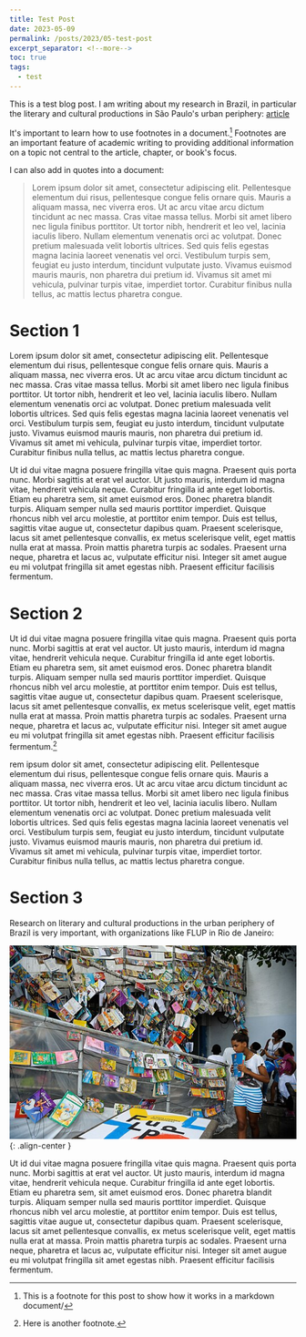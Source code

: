```yaml
---
title: Test Post
date: 2023-05-09
permalink: /posts/2023/05-test-post
excerpt_separator: <!--more-->
toc: true
tags:
  - test
---
```


This is a test blog post.  I am writing about my research in Brazil, in particular the literary and cultural productions in São Paulo's urban periphery: [article](https://marlasjournal.com/articles/10.23870/marlas.377) 

<!--more-->

It's important to learn how to use footnotes in a document.[^test footnote] Footnotes are an important feature of academic writing to providing additional information on a topic not central to the article, chapter, or book's focus. 

[^test footnote]: This is a footnote for this post to show how it works in a markdown document/

I can also add in quotes into a document:

> Lorem ipsum dolor sit amet, consectetur adipiscing elit. Pellentesque elementum dui risus, pellentesque congue felis ornare quis. Mauris a aliquam massa, nec viverra eros. Ut ac arcu vitae arcu dictum tincidunt ac nec massa. Cras vitae massa tellus. Morbi sit amet libero nec ligula finibus porttitor. Ut tortor nibh, hendrerit et leo vel, lacinia iaculis libero. Nullam elementum venenatis orci ac volutpat. Donec pretium malesuada velit lobortis ultrices. Sed quis felis egestas magna lacinia laoreet venenatis vel orci. Vestibulum turpis sem, feugiat eu justo interdum, tincidunt vulputate justo. Vivamus euismod mauris mauris, non pharetra dui pretium id. Vivamus sit amet mi vehicula, pulvinar turpis vitae, imperdiet tortor. Curabitur finibus nulla tellus, ac mattis lectus pharetra congue.

# Section 1

Lorem ipsum dolor sit amet, consectetur adipiscing elit. Pellentesque elementum dui risus, pellentesque congue felis ornare quis. Mauris a aliquam massa, nec viverra eros. Ut ac arcu vitae arcu dictum tincidunt ac nec massa. Cras vitae massa tellus. Morbi sit amet libero nec ligula finibus porttitor. Ut tortor nibh, hendrerit et leo vel, lacinia iaculis libero. Nullam elementum venenatis orci ac volutpat. Donec pretium malesuada velit lobortis ultrices. Sed quis felis egestas magna lacinia laoreet venenatis vel orci. Vestibulum turpis sem, feugiat eu justo interdum, tincidunt vulputate justo. Vivamus euismod mauris mauris, non pharetra dui pretium id. Vivamus sit amet mi vehicula, pulvinar turpis vitae, imperdiet tortor. Curabitur finibus nulla tellus, ac mattis lectus pharetra congue.

Ut id dui vitae magna posuere fringilla vitae quis magna. Praesent quis porta nunc. Morbi sagittis at erat vel auctor. Ut justo mauris, interdum id magna vitae, hendrerit vehicula neque. Curabitur fringilla id ante eget lobortis. Etiam eu pharetra sem, sit amet euismod eros. Donec pharetra blandit turpis. Aliquam semper nulla sed mauris porttitor imperdiet. Quisque rhoncus nibh vel arcu molestie, at porttitor enim tempor. Duis est tellus, sagittis vitae augue ut, consectetur dapibus quam. Praesent scelerisque, lacus sit amet pellentesque convallis, ex metus scelerisque velit, eget mattis nulla erat at massa. Proin mattis pharetra turpis ac sodales. Praesent urna neque, pharetra et lacus ac, vulputate efficitur nisi. Integer sit amet augue eu mi volutpat fringilla sit amet egestas nibh. Praesent efficitur facilisis fermentum.

# Section 2

Ut id dui vitae magna posuere fringilla vitae quis magna. Praesent quis porta nunc. Morbi sagittis at erat vel auctor. Ut justo mauris, interdum id magna vitae, hendrerit vehicula neque. Curabitur fringilla id ante eget lobortis. Etiam eu pharetra sem, sit amet euismod eros. Donec pharetra blandit turpis. Aliquam semper nulla sed mauris porttitor imperdiet. Quisque rhoncus nibh vel arcu molestie, at porttitor enim tempor. Duis est tellus, sagittis vitae augue ut, consectetur dapibus quam. Praesent scelerisque, lacus sit amet pellentesque convallis, ex metus scelerisque velit, eget mattis nulla erat at massa. Proin mattis pharetra turpis ac sodales. Praesent urna neque, pharetra et lacus ac, vulputate efficitur nisi. Integer sit amet augue eu mi volutpat fringilla sit amet egestas nibh. Praesent efficitur facilisis fermentum.[^test footnote 2]

[^test footnote 2]: Here is another footnote.

rem ipsum dolor sit amet, consectetur adipiscing elit. Pellentesque elementum dui risus, pellentesque congue felis ornare quis. Mauris a aliquam massa, nec viverra eros. Ut ac arcu vitae arcu dictum tincidunt ac nec massa. Cras vitae massa tellus. Morbi sit amet libero nec ligula finibus porttitor. Ut tortor nibh, hendrerit et leo vel, lacinia iaculis libero. Nullam elementum venenatis orci ac volutpat. Donec pretium malesuada velit lobortis ultrices. Sed quis felis egestas magna lacinia laoreet venenatis vel orci. Vestibulum turpis sem, feugiat eu justo interdum, tincidunt vulputate justo. Vivamus euismod mauris mauris, non pharetra dui pretium id. Vivamus sit amet mi vehicula, pulvinar turpis vitae, imperdiet tortor. Curabitur finibus nulla tellus, ac mattis lectus pharetra congue.

# Section 3

Research on literary and cultural productions in the urban periphery of Brazil is very important, with organizations like FLUP in Rio de Janeiro:

![](/images/posts/Flupp2015.jpg){: .align-center }

Ut id dui vitae magna posuere fringilla vitae quis magna. Praesent quis porta nunc. Morbi sagittis at erat vel auctor. Ut justo mauris, interdum id magna vitae, hendrerit vehicula neque. Curabitur fringilla id ante eget lobortis. Etiam eu pharetra sem, sit amet euismod eros. Donec pharetra blandit turpis. Aliquam semper nulla sed mauris porttitor imperdiet. Quisque rhoncus nibh vel arcu molestie, at porttitor enim tempor. Duis est tellus, sagittis vitae augue ut, consectetur dapibus quam. Praesent scelerisque, lacus sit amet pellentesque convallis, ex metus scelerisque velit, eget mattis nulla erat at massa. Proin mattis pharetra turpis ac sodales. Praesent urna neque, pharetra et lacus ac, vulputate efficitur nisi. Integer sit amet augue eu mi volutpat fringilla sit amet egestas nibh. Praesent efficitur facilisis fermentum.

